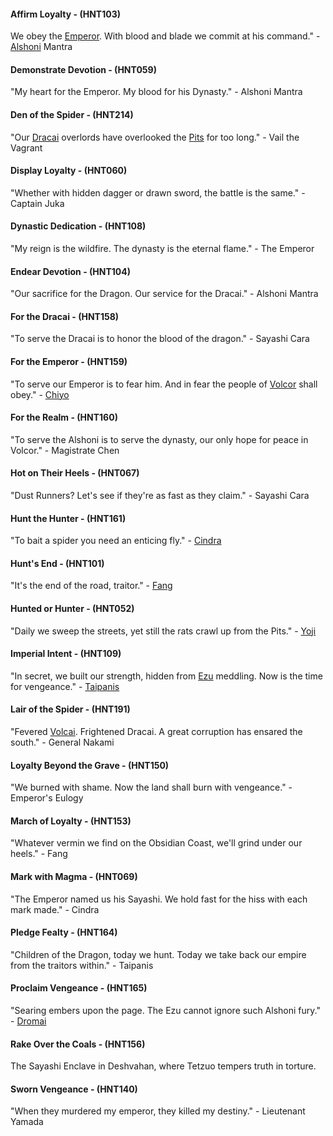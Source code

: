 #### Affirm Loyalty - (HNT103)
We obey the [Emperor](../heroes-of-rathe/emperor-about.md). With blood and blade we commit at his command." - [Alshoni](~Alshoni) Mantra

#### Demonstrate Devotion - (HNT059)
"My heart for the Emperor. My blood for his Dynasty." - Alshoni Mantra

#### Den of the Spider - (HNT214)
"Our [Dracai](~Dracai) overlords have overlooked the [Pits](../world-of-rathe/pits/pits.md) for too long." - Vail the Vagrant

#### Display Loyalty - (HNT060)
"Whether with hidden dagger or drawn sword, the battle is the same." - Captain Juka

#### Dynastic Dedication - (HNT108)
"My reign is the wildfire. The dynasty is the eternal flame." - The Emperor

#### Endear Devotion - (HNT104)
"Our sacrifice for the Dragon. Our service for the Dracai." - Alshoni Mantra

#### For the Dracai - (HNT158)
"To serve the Dracai is to honor the blood of the dragon." - Sayashi Cara

#### For the Emperor - (HNT159)
"To serve our Emperor is to fear him. And in fear the people of [Volcor](../world-of-rathe/volcor/volcor.md) shall obey." - [Chiyo](~Chiyo)

#### For the Realm - (HNT160)
"To serve the Alshoni is to serve the dynasty, our only hope for peace in Volcor." - Magistrate Chen

#### Hot on Their Heels - (HNT067)
"Dust Runners? Let's see if they're as fast as they claim." - Sayashi Cara

#### Hunt the Hunter - (HNT161)
"To bait a spider you need an enticing fly." - [Cindra](../heroes-of-rathe/cindra-about.md)

#### Hunt's End - (HNT101)
"It's the end of the road, traitor." - [Fang](../heroes-of-rathe/fang-about.md)

#### Hunted or Hunter - (HNT052)
"Daily we sweep the streets, yet still the rats crawl up from the Pits." - [Yoji](../heroes-of-rathe/yoji-about.md)

#### Imperial Intent - (HNT109)
"In secret, we built our strength, hidden from [Ezu](~Ezu) meddling. Now is the time for vengeance." - [Taipanis](../heroes-of-rathe/other.md#taipanis-dracai-of-judgement)

#### Lair of the Spider - (HNT191)
"Fevered [Volcai](~Volcai). Frightened Dracai. A great corruption has ensared the south." - General Nakami

#### Loyalty Beyond the Grave - (HNT150)
"We burned with shame. Now the land shall burn with vengeance." - Emperor's Eulogy

#### March of Loyalty - (HNT153)
"Whatever vermin we find on the Obsidian Coast, we'll grind under our heels." - Fang

#### Mark with Magma - (HNT069)
"The Emperor named us his Sayashi. We hold fast for the hiss with each mark made." - Cindra

#### Pledge Fealty - (HNT164)
"Children of the Dragon, today we hunt. Today we take back our empire from the traitors within." - Taipanis

#### Proclaim Vengeance - (HNT165)
"Searing embers upon the page. The Ezu cannot ignore such Alshoni fury." - [Dromai](../heroes-of-rathe/dromai-about.md)

#### Rake Over the Coals - (HNT156)
The Sayashi Enclave in Deshvahan, where Tetzuo tempers truth in torture.

#### Sworn Vengeance - (HNT140)
"When they murdered my emperor, they killed my destiny." - Lieutenant Yamada

